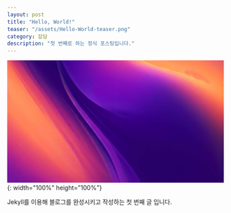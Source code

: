 ```yaml
---
layout: post
title: "Hello, World!"
teaser: "/assets/Hello-World-teaser.png"
category: 잡담
description: "첫 번째로 하는 정식 포스팅입니다."
---
```


![teaser](./assets/Hello-World-teaser.png){: width="100%" height="100%"}

Jekyll를 이용해 블로그를 완성시키고 작성하는 첫 번째 글 입니다. 
